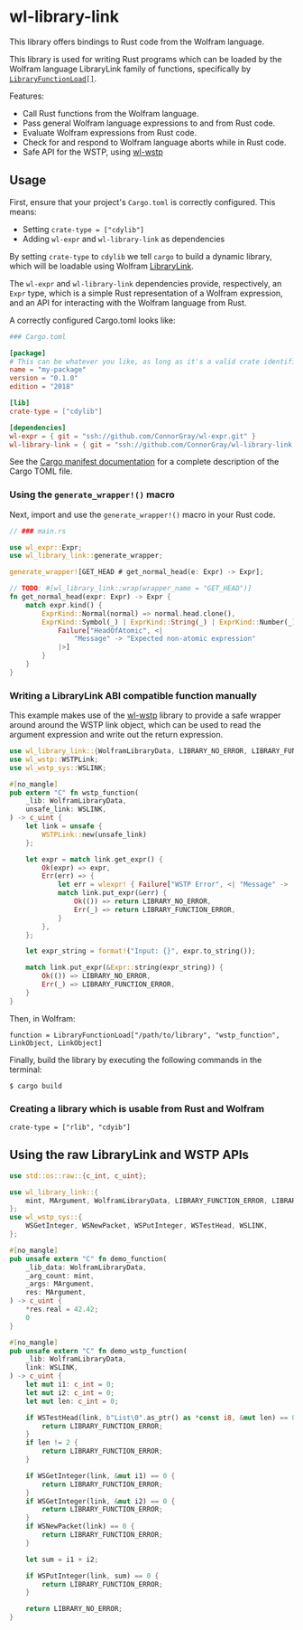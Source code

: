 # wl-library-link

This library offers bindings to Rust code from the Wolfram language.

This library is used for writing Rust programs which can be loaded by the Wolfram language
LibraryLink family of functions, specifically by
[`LibraryFunctionLoad[]`][library-function-load].

Features:

  * Call Rust functions from the Wolfram language.
  * Pass general Wolfram language expressions to and from Rust code.
  * Evaluate Wolfram expressions from Rust code.
  * Check for and respond to Wolfram language aborts while in Rust code.
  * Safe API for the WSTP, using [wl-wstp][wl-wstp]

## Usage

First, ensure that your project's `Cargo.toml` is correctly configured. This means:

  * Setting `crate-type = ["cdylib"]`
  * Adding `wl-expr` and `wl-library-link` as dependencies

By setting `crate-type` to `cdylib` we tell `cargo` to build a dynamic library, which
will be loadable using Wolfram [LibraryLink][library-link].

The `wl-expr` and `wl-library-link` dependencies provide, respectively, an `Expr` type,
which is a simple Rust representation of a Wolfram expression, and an API for interacting
with the Wolfram language from Rust.

A correctly configured Cargo.toml looks like:

```toml
### Cargo.toml

[package]
# This can be whatever you like, as long as it's a valid crate identifier.
name = "my-package"
version = "0.1.0"
edition = "2018"

[lib]
crate-type = ["cdylib"]

[dependencies]
wl-expr = { git = "ssh://github.com/ConnorGray/wl-expr.git" }
wl-library-link = { git = "ssh://github.com/ConnorGray/wl-library-link.git" }
```

See the [Cargo manifest documentation][cargo-manifest-docs] for a complete description of
the Cargo TOML file.

### Using the `generate_wrapper!()` macro

Next, import and use the `generate_wrapper!()` macro in your Rust code.

```rust
// ### main.rs

use wl_expr::Expr;
use wl_library_link::generate_wrapper;

generate_wrapper![GET_HEAD # get_normal_head(e: Expr) -> Expr];

// TODO: #[wl_library_link::wrap(wrapper_name = "GET_HEAD")]
fn get_normal_head(expr: Expr) -> Expr {
    match expr.kind() {
        ExprKind::Normal(normal) => normal.head.clone(),
        ExprKind::Symbol(_) | ExprKind::String(_) | ExprKind::Number(_) => wlexpr! {
            Failure["HeadOfAtomic", <|
                "Message" -> "Expected non-atomic expression"
            |>]
        }
    }
}
```

### Writing a LibraryLink ABI compatible function manually

This example makes use of the [wl-wstp][wl-wstp] library to provide a safe wrapper around
around the WSTP link object, which can be used to read the argument expression and write
out the return expression.

```rust
use wl_library_link::{WolframLibraryData, LIBRARY_NO_ERROR, LIBRARY_FUNCTION_ERROR};
use wl_wstp::WSTPLink;
use wl_wstp_sys::WSLINK;

#[no_mangle]
pub extern "C" fn wstp_function(
    _lib: WolframLibraryData,
    unsafe_link: WSLINK,
) -> c_uint {
    let link = unsafe {
        WSTPLink::new(unsafe_link)
    };

    let expr = match link.get_expr() {
        Ok(expr) => expr,
        Err(err) => {
            let err = wlexpr! { Failure["WSTP Error", <| "Message" -> 'err |>] };
            match link.put_expr(&err) {
                Ok(()) => return LIBRARY_NO_ERROR,
                Err(_) => return LIBRARY_FUNCTION_ERROR,
            }
        },
    };

    let expr_string = format!("Input: {}", expr.to_string());

    match link.put_expr(&Expr::string(expr_string)) {
        Ok(()) => LIBRARY_NO_ERROR,
        Err(_) => LIBRARY_FUNCTION_ERROR,
    }
}
```

Then, in Wolfram:

```wolfram
function = LibraryFunctionLoad["/path/to/library", "wstp_function", LinkObject, LinkObject]
```

Finally, build the library by executing the following commands in the terminal:

```shell
$ cargo build
```

### Creating a library which is usable from Rust and Wolfram

`crate-type = ["rlib", "cdyib"]`

## Using the raw LibraryLink and WSTP APIs

```rust
use std::os::raw::{c_int, c_uint};

use wl_library_link::{
    mint, MArgument, WolframLibraryData, LIBRARY_FUNCTION_ERROR, LIBRARY_NO_ERROR,
};
use wl_wstp_sys::{
    WSGetInteger, WSNewPacket, WSPutInteger, WSTestHead, WSLINK,
};

#[no_mangle]
pub unsafe extern "C" fn demo_function(
    _lib_data: WolframLibraryData,
    _arg_count: mint,
    _args: MArgument,
    res: MArgument,
) -> c_uint {
    *res.real = 42.42;
    0
}

#[no_mangle]
pub unsafe extern "C" fn demo_wstp_function(
    _lib: WolframLibraryData,
    link: WSLINK,
) -> c_uint {
    let mut i1: c_int = 0;
    let mut i2: c_int = 0;
    let mut len: c_int = 0;

    if WSTestHead(link, b"List\0".as_ptr() as *const i8, &mut len) == 0 {
        return LIBRARY_FUNCTION_ERROR;
    }
    if len != 2 {
        return LIBRARY_FUNCTION_ERROR;
    }

    if WSGetInteger(link, &mut i1) == 0 {
        return LIBRARY_FUNCTION_ERROR;
    }
    if WSGetInteger(link, &mut i2) == 0 {
        return LIBRARY_FUNCTION_ERROR;
    }
    if WSNewPacket(link) == 0 {
        return LIBRARY_FUNCTION_ERROR;
    }

    let sum = i1 + i2;

    if WSPutInteger(link, sum) == 0 {
        return LIBRARY_FUNCTION_ERROR;
    }

    return LIBRARY_NO_ERROR;
}
```

[wl-wstp]: https://stash.wolfram.com/users/connorg/repos/wl-wstp/browse
[library-link]: https://reference.wolfram.com/language/guide/LibraryLink.html
[library-function-load]: https://reference.wolfram.com/language/ref/LibraryFunctionLoad.html
[cargo-manifest-docs]: https://doc.rust-lang.org/cargo/reference/manifest.html